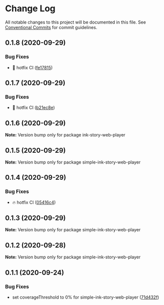 # Change Log

All notable changes to this project will be documented in this file.
See [Conventional Commits](https://conventionalcommits.org) for commit guidelines.

## 0.1.8 (2020-09-29)


### Bug Fixes

* :construction_worker: hotfix CI ([fe17815](https://github.com/FranciscoFornell/MIST/commit/fe17815be02f1294682adb614fcd066dadc1bcc1))





## 0.1.7 (2020-09-29)


### Bug Fixes

* :construction_worker: hotfix CI ([b21ec8e](https://github.com/FranciscoFornell/MIST/commit/b21ec8ee2fb549a6cfc75cbbabf51544621b9747))





## 0.1.6 (2020-09-29)

**Note:** Version bump only for package ink-story-web-player





## 0.1.5 (2020-09-29)

**Note:** Version bump only for package simple-ink-story-web-player





## 0.1.4 (2020-09-29)


### Bug Fixes

* :fire: hotfix CI ([05416c4](https://github.com/FranciscoFornell/MIST/commit/05416c40b7c008f3ce52f5184ee76f67c7f85973))





## 0.1.3 (2020-09-29)

**Note:** Version bump only for package simple-ink-story-web-player

## 0.1.2 (2020-09-28)

**Note:** Version bump only for package simple-ink-story-web-player

## 0.1.1 (2020-09-24)

### Bug Fixes

- set coverageThreshold to 0% for simple-ink-story-web-player ([71d432f](https://github.com/FranciscoFornell/MIST/commit/71d432f7afe1c98e6e46374524a5cf34aecd378c))
